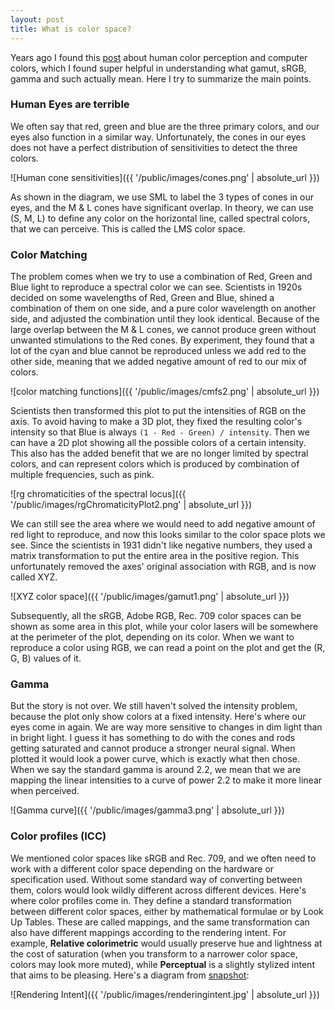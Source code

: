 ```yaml
---
layout: post
title: What is color space?
---
```


Years ago I found this [post](http://jamie-wong.com/post/color/) about human color perception and computer colors, which I found super helpful in understanding what gamut, sRGB, gamma and such actually mean. Here I try to summarize the main points.

### Human Eyes are terrible

We often say that red, green and blue are the three primary colors, and our eyes also function in a similar way. Unfortunately, the cones in our eyes does not have a perfect distribution of sensitivities to detect the three colors.

![Human cone sensitivities]({{ '/public/images/cones.png' | absolute_url }})

As shown in the diagram, we use SML to label the 3 types of cones in our eyes, and the M & L cones have significant overlap. In theory, we can use (S, M, L) to define any color on the horizontal line, called spectral colors, that we can perceive. This is called the LMS color space.

### Color Matching

The problem comes when we try to use a combination of Red, Green and Blue light to reproduce a spectral color we can see. Scientists in 1920s decided on some wavelengths of Red, Green and Blue, shined a combination of them on one side, and a pure color wavelength on another side, and adjusted the combination until they look identical. Because of the large overlap between the M & L cones, we cannot produce green without unwanted stimulations to the Red cones. By experiment, they found that a lot of the cyan and blue cannot be reproduced unless we add red to the other side, meaning that we added negative amount of red to our mix of colors.

![color matching functions]({{ '/public/images/cmfs2.png' | absolute_url }})

Scientists then transformed this plot to put the intensities of RGB on the axis. To avoid having to make a 3D plot, they fixed the resulting color's intensity so that Blue is always `(1 - Red - Green) / intensity`. Then we can have a 2D plot showing all the possible colors of a certain intensity. This also has the added benefit that we are no longer limited by spectral colors, and can represent colors which is produced by combination of multiple frequencies, such as pink.

![rg chromaticities of the spectral locus]({{ '/public/images/rgChromaticityPlot2.png' | absolute_url }})

We can still see the area where we would need to add negative amount of red light to reproduce, and now this looks similar to the color space plots we see. Since the scientists in 1931 didn't like negative numbers, they used a matrix transformation to put the entire area in the positive region. This unfortunately removed the axes' original association with RGB, and is now called XYZ.

![XYZ color space]({{ '/public/images/gamut1.png' | absolute_url }})

Subsequently, all the sRGB, Adobe RGB, Rec. 709 color spaces can be shown as some area in this plot, while your color lasers will be somewhere at the perimeter of the plot, depending on its color. When we want to reproduce a color using RGB, we can read a point on the plot and get the (R, G, B) values of it.

### Gamma

But the story is not over. We still haven't solved the intensity problem, because the plot only show colors at a fixed intensity. Here's where our eyes come in again. We are way more sensitive to changes in dim light than in bright light. I guess it has something to do with the cones and rods getting saturated and cannot produce a stronger neural signal. When plotted it would look a power curve, which is exactly what then chose. When we say the standard gamma is around 2.2, we mean that we are mapping the linear intensities to a curve of power 2.2 to make it more linear when perceived.

![Gamma curve]({{ '/public/images/gamma3.png' | absolute_url }})

### Color profiles (ICC)

We mentioned color spaces like sRGB and Rec. 709, and we often need to work with a different color space depending on the hardware or specification used. Without some standard way of converting between them, colors would look wildly different across different devices. Here's where color profiles come in. They define a standard transformation between different color spaces, either by mathematical formulae or by Look Up Tables. These are called mappings, and the same transformation can also have different mappings according to the rendering intent. For example, **Relative colorimetric** would usually preserve hue and lightness at the cost of saturation (when you transform to a narrower color space, colors may look more muted), while **Perceptual** is a slightly stylized intent that aims to be pleasing. Here's a diagram from [snapshot](https://snapshot.canon-asia.com/article/en/introduction-to-fine-art-printing-part-3-colour-profiles-and-rendering-intents):

![Rendering Intent]({{ '/public/images/renderingintent.jpg' | absolute_url }})

